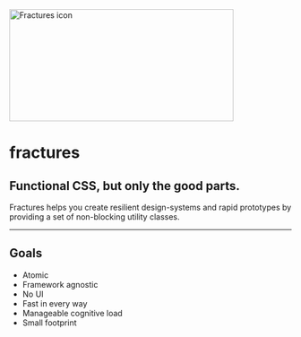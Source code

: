 <img src="https://fractures.dev/images/share.png" height="200" width="400" alt="Fractures icon" />

# fractures

## Functional CSS, but only the good parts.

Fractures helps you create resilient design-systems and rapid prototypes by providing a set of non-blocking utility classes.

---

## Goals

- Atomic
- Framework agnostic
- No UI
- Fast in every way
- Manageable cognitive load
- Small footprint
